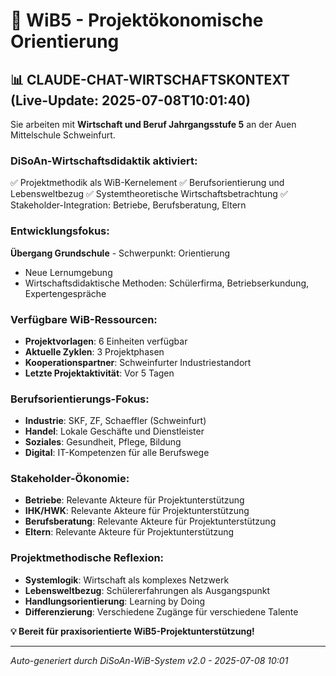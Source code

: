 # 💼 WiB5 - Projektökonomische Orientierung

## 📊 **CLAUDE-CHAT-WIRTSCHAFTSKONTEXT** (Live-Update: 2025-07-08T10:01:40)

Sie arbeiten mit **Wirtschaft und Beruf Jahrgangsstufe 5** an der Auen Mittelschule Schweinfurt.

### **DiSoAn-Wirtschaftsdidaktik aktiviert:**
✅ Projektmethodik als WiB-Kernelement
✅ Berufsorientierung und Lebensweltbezug
✅ Systemtheoretische Wirtschaftsbetrachtung
✅ Stakeholder-Integration: Betriebe, Berufsberatung, Eltern

### **Entwicklungsfokus:**
**Übergang Grundschule** - Schwerpunkt: Orientierung
- Neue Lernumgebung
- Wirtschaftsdidaktische Methoden: Schülerfirma, Betriebserkundung, Expertengespräche

### **Verfügbare WiB-Ressourcen:**
- **Projektvorlagen**: 6 Einheiten verfügbar
- **Aktuelle Zyklen**: 3 Projektphasen
- **Kooperationspartner**: Schweinfurter Industriestandort
- **Letzte Projektaktivität**: Vor 5 Tagen

### **Berufsorientierungs-Fokus:**
- **Industrie**: SKF, ZF, Schaeffler (Schweinfurt)
- **Handel**: Lokale Geschäfte und Dienstleister
- **Soziales**: Gesundheit, Pflege, Bildung
- **Digital**: IT-Kompetenzen für alle Berufswege

### **Stakeholder-Ökonomie:**
- **Betriebe**: Relevante Akteure für Projektunterstützung
- **IHK/HWK**: Relevante Akteure für Projektunterstützung
- **Berufsberatung**: Relevante Akteure für Projektunterstützung
- **Eltern**: Relevante Akteure für Projektunterstützung

### **Projektmethodische Reflexion:**
- **Systemlogik**: Wirtschaft als komplexes Netzwerk
- **Lebensweltbezug**: Schülererfahrungen als Ausgangspunkt
- **Handlungsorientierung**: Learning by Doing
- **Differenzierung**: Verschiedene Zugänge für verschiedene Talente

**💡 Bereit für praxisorientierte WiB5-Projektunterstützung!**

---
*Auto-generiert durch DiSoAn-WiB-System v2.0 - 2025-07-08 10:01*